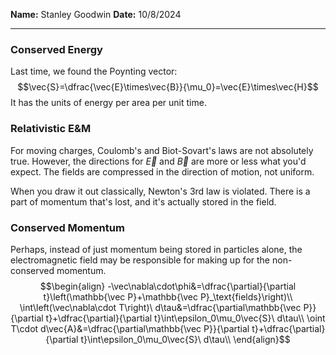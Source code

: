 **Name:** Stanley Goodwin
**Date:** 10/8/2024

---
### Conserved Energy
Last time, we found the Poynting vector:
$$\vec{S}=\dfrac{\vec{E}\times\vec{B}}{\mu_0}=\vec{E}\times\vec{H}$$
It has the units of energy per area per unit time.


### Relativistic E&M
For moving charges, Coulomb's and Biot-Sovart's laws are not absolutely true.
However, the directions for $\vec E$ and $\vec B$ are more or less what you'd expect.
The fields are compressed in the direction of motion, not uniform.

When you draw it out classically, Newton's 3rd law is violated.
There is a part of momentum that's lost, and it's actually stored in the field.

### Conserved Momentum
Perhaps, instead of just momentum being stored in particles alone, the electromagnetic field may be responsible for making up for the non-conserved momentum.
$$\begin{align}
-\vec\nabla\cdot\phi&=\dfrac{\partial}{\partial t}\left(\mathbb{\vec P}+\mathbb{\vec P}_\text{fields}\right)\\
\int\left(\vec\nabla\cdot T\right)\ d\tau&=\dfrac{\partial\mathbb{\vec P}}{\partial t}+\dfrac{\partial}{\partial t}\int\epsilon_0\mu_0\vec{S}\ d\tau\\
\oint T\cdot d\vec{A}&=\dfrac{\partial\mathbb{\vec P}}{\partial t}+\dfrac{\partial}{\partial t}\int\epsilon_0\mu_0\vec{S}\ d\tau\\
\end{align}$$

